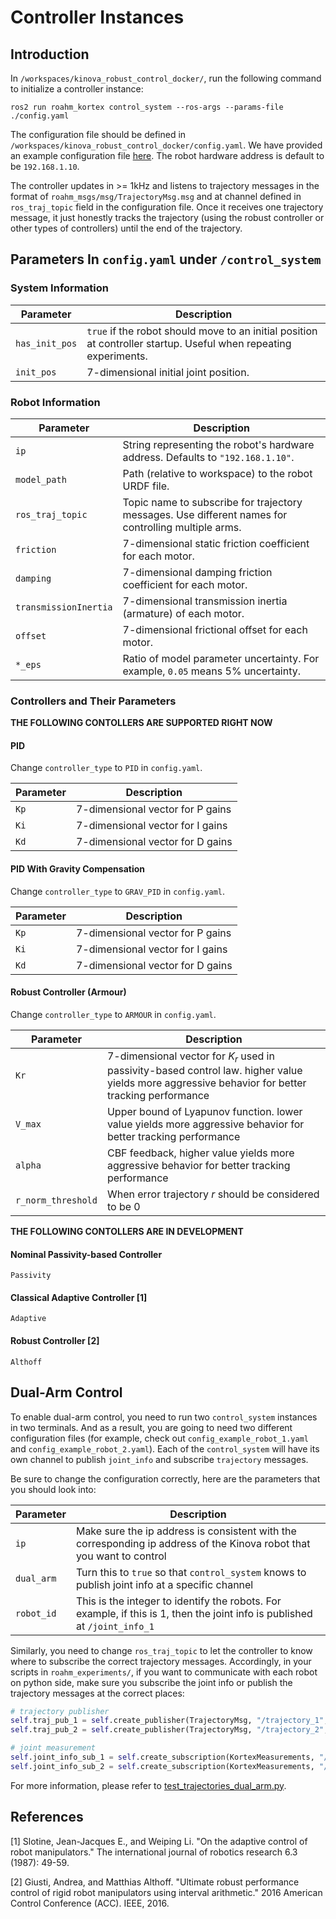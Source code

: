 # Controller Instances

## Introduction
In `/workspaces/kinova_robust_control_docker/`, run the following command to initialize a controller instance:
```shell
ros2 run roahm_kortex control_system --ros-args --params-file ./config.yaml
```

The configuration file should be defined in `/workspaces/kinova_robust_control_docker/config.yaml`. 
We have provided an example configuration file [here](../config_example.yaml).
The robot hardware address is default to be `192.168.1.10`.

The controller updates in >= 1kHz and listens to trajectory messages in the format of `roahm_msgs/msg/TrajectoryMsg.msg` and at channel defined in `ros_traj_topic` field in the configuration file.
Once it receives one trajectory message, it just honestly tracks the trajectory (using the robust controller or other types of controllers) until the end of the trajectory.

## Parameters In `config.yaml` under `/control_system`

### System Information

| Parameter     | Description                                                                 |
|---------------|-----------------------------------------------------------------------------|
| `has_init_pos` | `true` if the robot should move to an initial position at controller startup. Useful when repeating experiments. |
| `init_pos`     | 7-dimensional initial joint position.                                       |

### Robot Information

| Parameter            | Description                                                                                  |
|----------------------|----------------------------------------------------------------------------------------------|
| `ip`                 | String representing the robot's hardware address. Defaults to `"192.168.1.10"`.             |
| `model_path`         | Path (relative to workspace) to the robot URDF file.                                         |
| `ros_traj_topic`     | Topic name to subscribe for trajectory messages. Use different names for controlling multiple arms. |
| `friction`           | 7-dimensional static friction coefficient for each motor.                                    |
| `damping`            | 7-dimensional damping friction coefficient for each motor.                                   |
| `transmissionInertia` | 7-dimensional transmission inertia (armature) of each motor.                                |
| `offset`             | 7-dimensional frictional offset for each motor.                                              |
| `*_eps`              | Ratio of model parameter uncertainty. For example, `0.05` means 5% uncertainty.              |


### Controllers and Their Parameters

**THE FOLLOWING CONTOLLERS ARE SUPPORTED RIGHT NOW**

#### PID
Change `controller_type` to `PID` in `config.yaml`.

| Parameter | Description |
|-----------|-------------|
| `Kp` | 7-dimensional vector for P gains |
| `Ki` | 7-dimensional vector for I gains |
| `Kd` | 7-dimensional vector for D gains |

#### PID With Gravity Compensation
Change `controller_type` to `GRAV_PID` in `config.yaml`.

| Parameter | Description |
|-----------|-------------|
| `Kp` | 7-dimensional vector for P gains |
| `Ki` | 7-dimensional vector for I gains |
| `Kd` | 7-dimensional vector for D gains |

#### Robust Controller (Armour)
Change `controller_type` to `ARMOUR` in `config.yaml`.

| Parameter | Description |
|-----------|-------------|
| `Kr` | 7-dimensional vector for $K_r$ used in passivity-based control law. higher value yields more aggressive behavior for better tracking performance |
| `V_max` | Upper bound of Lyapunov function. lower value yields more aggressive behavior for better tracking performance |
| `alpha` | CBF feedback, higher value yields more aggressive behavior for better tracking performance |
| `r_norm_threshold` | When error trajectory $r$ should be considered to be 0 |

**THE FOLLOWING CONTOLLERS ARE IN DEVELOPMENT**

#### Nominal Passivity-based Controller
`Passivity`

#### Classical Adaptive Controller [1]
`Adaptive`

#### Robust Controller [2]
`Althoff`

## Dual-Arm Control

To enable dual-arm control, you need to run two `control_system` instances in two terminals.
And as a result, you are going to need two different configuration files (for example, check out `config_example_robot_1.yaml` and `config_example_robot_2.yaml`).
Each of the `control_system` will have its own channel to publish `joint_info` and subscribe `trajectory` messages.

Be sure to change the configuration correctly, here are the parameters that you should look into:

| Parameter | Description |
|-----------|-------------|
| `ip` | Make sure the ip address is consistent with the corresponding ip address of the Kinova robot that you want to control |
| `dual_arm` | Turn this to `true` so that `control_system` knows to publish joint info at a specific channel |
| `robot_id` | This is the integer to identify the robots. For example, if this is 1, then the joint info is published at `/joint_info_1` |

 Similarly, you need to change `ros_traj_topic` to let the controller to know where to subscribe the correct trajectory messages.
 Accordingly, in your scripts in `roahm_experiments/`, if you want to communicate with each robot on python side, make sure you subscribe the joint info or publish the trajectory messages at the correct places:

 ```python
# trajectory publisher
self.traj_pub_1 = self.create_publisher(TrajectoryMsg, "/trajectory_1", 10) # be consistent with `ros_traj_topic` in the corresponding configuration file
self.traj_pub_2 = self.create_publisher(TrajectoryMsg, "/trajectory_2", 10) # be consistent with `ros_traj_topic` in the corresponding configuration file

# joint measurement
self.joint_info_sub_1 = self.create_subscription(KortexMeasurements, "/joint_info_1", self._joint_info_1_callback, 10) # be consistent with `robot_id` in the corresponding configuration file
self.joint_info_sub_2 = self.create_subscription(KortexMeasurements, "/joint_info_2", self._joint_info_2_callback, 10) # be consistent with `robot_id` in the corresponding configuration file
 ```

 For more information, please refer to [test_trajectories_dual_arm.py](../roahm_experiments/scripts/test_trajectories_dual_arm.py).

 ## References

 [1] Slotine, Jean-Jacques E., and Weiping Li. "On the adaptive control of robot manipulators." The international journal of robotics research 6.3 (1987): 49-59.

 [2] Giusti, Andrea, and Matthias Althoff. "Ultimate robust performance control of rigid robot manipulators using interval arithmetic." 2016 American Control Conference (ACC). IEEE, 2016.